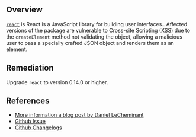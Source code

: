 ## Overview
[`react`](https://www.npmjs.com/package/react) is React is a JavaScript library for building user interfaces..
Affected versions of the package are vulnerable to Cross-site Scripting (XSS) due to the `createElement` method not validating the object, allowing a malicious user to pass a specially crafted JSON object and renders them as an element.

## Remediation
Upgrade `react` to version 0.14.0 or higher.

## References
- [More information a blog post by Daniel LeCheminant](http://danlec.com/blog/xss-via-a-spoofed-react-element)
- [Github Issue](https://github.com/facebook/react/issues/3473)
- [Github Changelogs](https://github.com/facebook/react/blob/master/CHANGELOG.md#notable-enhancements)
